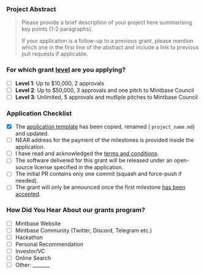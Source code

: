 ### Project Abstract

> Please provide a brief description of your project here summarising key points (1-2 paragraphs).
>
> If your application is a follow-up to a previous grant, please mention which one in the first line of the abstract and include a link to previous pull requests if applicable.

### For which grant [level](https://github.com/Mintbase/Grants-Program#level_slider-levels) are you applying? 
- [ ] **Level 1**:  Up to $10,000, 2 approvals
- [ ] **Level 2**:  Up to $50,000, 3 approvals and one pitch to Mintbase Council
- [ ] **Level 3**:  Unlimited, 5 approvals and mutliple pitches to Mintbase Council

### Application Checklist

- [x] The [application template](https://github.com/Mintbase/Grants-Program/blob/master/applications/application-template.md) has been copied, renamed ( `project_name.md`) and updated.
- [ ] NEAR address for the payment of the milestones is provided inside the application.
- [ ] I have read and acknowledged the [terms and conditions](https://github.com/Mintbase/Grants-Program/blob/master/docs/T&Cs.md).
- [ ] The software delivered for this grant will be released under an open-source license specified in the application.
- [ ] The initial PR contains only one commit (squash and force-push if needed).
- [ ] The grant will only be announced once the first milestone [has been accepted](https://github.com/w3f/Grant-Milestone-Delivery#process).

### How Did You Hear About our grants program?

- [ ] Mintbase Website
- [ ] Mintbase Community (Twitter, Discord, Telegram etc.)
- [ ] Hackathon
- [ ] Personal Recommendation
- [ ] Investor/VC
- [ ] Online Search 
- [ ] Other: _______
